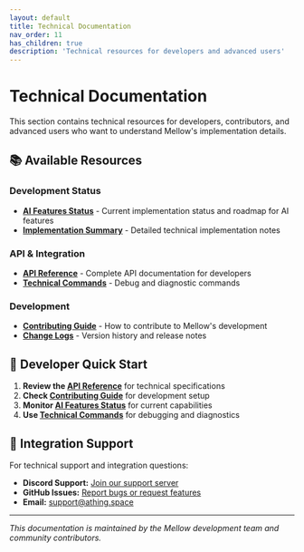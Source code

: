 ```yaml
---
layout: default
title: Technical Documentation
nav_order: 11
has_children: true
description: 'Technical resources for developers and advanced users'
---
```


# Technical Documentation

This section contains technical resources for developers, contributors, and advanced users who want to understand Mellow's implementation details.

## 📚 Available Resources

### Development Status

-   **[AI Features Status](ai-features-status.md)** - Current implementation status and roadmap for AI features
-   **[Implementation Summary](implementation-summary.md)** - Detailed technical implementation notes

### API & Integration

-   **[API Reference](api.md)** - Complete API documentation for developers
-   **[Technical Commands](technical-commands.md)** - Debug and diagnostic commands

### Development

-   **[Contributing Guide](contributing.md)** - How to contribute to Mellow's development
-   **[Change Logs](changelog.md)** - Version history and release notes

## 🔧 Developer Quick Start

1. **Review the [API Reference](api.md)** for technical specifications
2. **Check [Contributing Guide](contributing.md)** for development setup
3. **Monitor [AI Features Status](ai-features-status.md)** for current capabilities
4. **Use [Technical Commands](technical-commands.md)** for debugging and diagnostics

## 🚀 Integration Support

For technical support and integration questions:

-   **Discord Support:** [Join our support server](https://discord.gg/C3ZuXPP7Hc)
-   **GitHub Issues:** [Report bugs or request features](https://github.com/ThingSpace/Mellow/issues)
-   **Email:** [support@athing.space](mailto:support@athing.space)

---

_This documentation is maintained by the Mellow development team and community contributors._
